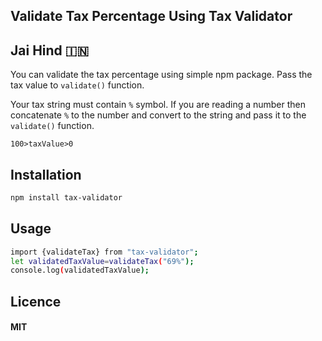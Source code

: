 ## Validate Tax Percentage Using Tax Validator

## Jai Hind 🇮🇳

You can validate the tax percentage using simple npm package. Pass the tax value to `validate()` function.

Your tax string must contain `%` symbol. If you are reading a number then concatenate `%` to the number and convert to the string and pass it to the `validate()` function.

```
100>taxValue>0
```

## Installation

```sh
npm install tax-validator
```

## Usage

```sh
import {validateTax} from "tax-validator";
let validatedTaxValue=validateTax("69%");
console.log(validatedTaxValue);
```

## Licence

#### MIT
